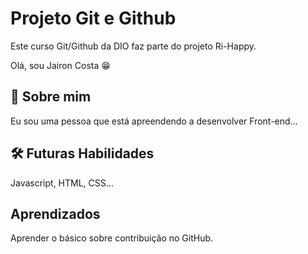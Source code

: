 
# Projeto Git e Github

Este curso Git/Github da DIO faz parte do projeto Ri-Happy.

Olá, sou Jairon Costa 😁


## 🚀 Sobre mim
Eu sou uma pessoa que está apreendendo a desenvolver Front-end...


## 🛠 Futuras Habilidades
Javascript, HTML, CSS...


## Aprendizados

Aprender o básico sobre contribuição no GitHub.
